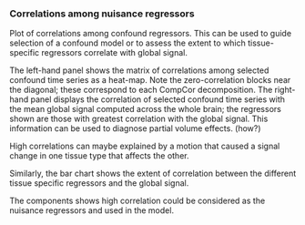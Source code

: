 ### Correlations among nuisance regressors

Plot of correlations among confound regressors. This can be used to guide selection of a confound model or to assess the extent to which tissue-specific regressors correlate with global signal. 

The left-hand panel shows the matrix of correlations among selected confound time series as a heat-map. Note the zero-correlation blocks near the diagonal; these correspond to each CompCor decomposition. The right-hand panel displays the correlation of selected confound time series with the mean global signal computed across the whole brain; the regressors shown are those with greatest correlation with the global signal. This information can be used to diagnose partial volume effects. (how?)

High correlations can maybe explained by a motion that caused a signal change in one tissue type that affects the other.

Similarly, the bar chart shows the extent of correlation between the different tissue specific regressors and the global signal.

The components shows high correlation could be considered as the nuisance regressors and used in the model.
